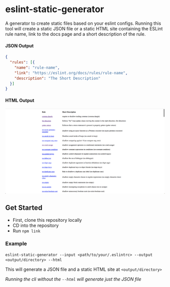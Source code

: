 # eslint-static-generator
A generator to create static files based on your eslint configs. Running this tool will create a static JSON file or a static HTML site containing the ESLint rule name, link to the docs page and a short description of the rule.

#### JSON Output
```json
{
  "rules": [{
    "name": "rule-name",
    "link": "https://eslint.org/docs/rules/rule-name",
    "description": "The Short Description"
  }]
}
```

#### HTML Output
![eslint-static-generator HTML screenshot](./screenshot.png)

## Get Started
- First, clone this repository locally
- CD into the repository
- Run `npm link`

### Example
```
eslint-static-generator --input <path/to/your/.eslintrc> --output <output/directory> --html
```

This will generate a JSON file and a static HTML site at `<output/directory>`

*Running the cli without the `--html` will generate just the JSON file*

